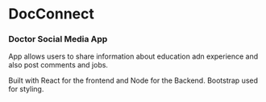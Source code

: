 # DocConnect
 ### Doctor Social Media App
 
 App allows users to share information about education adn experience and also post comments and jobs. 
 
 Built with React for the frontend and Node for the Backend. 
 Bootstrap used for styling.

